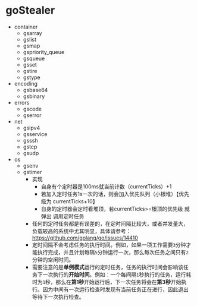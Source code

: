 # goStealer

- container
  - gsarray
  - gslist
  - gsmap
  - gspriority_queue
  - gsqueue
  - gsset
  - gstire
  - gstype
- encoding
  - gsbase64
  - gsbinary
- errors
  - gscode
  - gserror
- net
  - gsipv4
  - gsservice
  - gsssh
  - gstcp
  - gsudp
- os
  - gsenv
  - gstimer
    - 实现
      - 自身有个定时器是100ms就当前计数（currentTicks）+1
      - 若加入定时任务1s一次的话，则会加入优先队列（小根堆）【优先级为 currentTicks+10】
      - 自身的定时器会定时看堆顶，若currentTicks>=根顶的优先级 就弹出  调用定时任务
    - 任何的定时任务都是有误差的，在定时间隔比较大，或者并发量大，负载较高的系统中尤其明显，具体请参考：https://github.com/golang/go/issues/14410
    - 定时间隔不会考虑任务的执行时间。例如，如果一项工作需要`3`分钟才能执行完成，并且计划每隔`5`分钟运行一次，那么每次任务之间只有`2`分钟的空闲时间。
    - 需要注意的是**单例模式**运行的定时任务，任务的执行时间会影响该任务下一次执行的**开始时间**。例如：一个每间隔`1`秒执行的任务，运行耗时为`1`秒，那么在**第1秒**开始运行后，下一次任务将会在**第3秒**开始执行。因为中间有一次运行检查时发现有当前任务正在进行，因此退出等待下一次执行检查。
